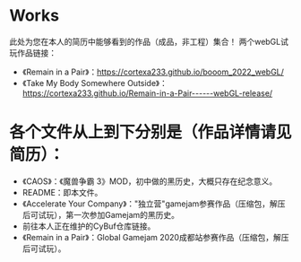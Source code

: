 # Works
此处为您在本人的简历中能够看到的作品（成品，非工程）集合！
两个webGL试玩作品链接：
* 《Remain in a Pair》：https://cortexa233.github.io/booom_2022_webGL/
* 《Take My Body Somewhere Outside》：https://cortexa233.github.io/Remain-in-a-Pair------webGL-release/
# 各个文件从上到下分别是（作品详情请见简历）：
* 《CAOS》：《魔兽争霸 3》MOD，初中做的黑历史，大概只存在纪念意义。
* README：即本文件。
* 《Accelerate Your Company》："独立营"gamejam参赛作品（压缩包，解压后可试玩），第一次参加Gamejam的黑历史。
* 前往本人正在维护的CyBuf仓库链接。
* 《Remain in a Pair》：Global Gamejam 2020成都站参赛作品（压缩包，解压后可试玩）。
